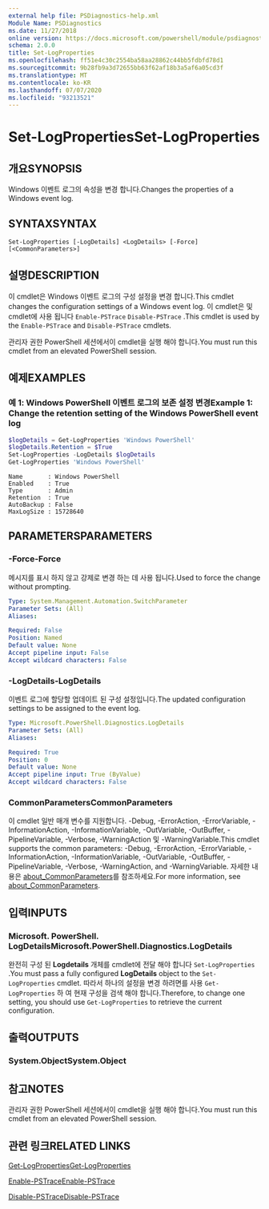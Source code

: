 ```yaml
---
external help file: PSDiagnostics-help.xml
Module Name: PSDiagnostics
ms.date: 11/27/2018
online version: https://docs.microsoft.com/powershell/module/psdiagnostics/set-logproperties?view=powershell-5.1&WT.mc_id=ps-gethelp
schema: 2.0.0
title: Set-LogProperties
ms.openlocfilehash: ff51e4c30c2554ba58aa28862c44bb5fdbfd78d1
ms.sourcegitcommit: 9b28fb9a3d72655bb63f62af18b3a5af6a05cd3f
ms.translationtype: MT
ms.contentlocale: ko-KR
ms.lasthandoff: 07/07/2020
ms.locfileid: "93213521"
---
```

# <span data-ttu-id="ee487-102">Set-LogProperties</span><span class="sxs-lookup"><span data-stu-id="ee487-102">Set-LogProperties</span></span>

## <span data-ttu-id="ee487-103">개요</span><span class="sxs-lookup"><span data-stu-id="ee487-103">SYNOPSIS</span></span>
<span data-ttu-id="ee487-104">Windows 이벤트 로그의 속성을 변경 합니다.</span><span class="sxs-lookup"><span data-stu-id="ee487-104">Changes the properties of a Windows event log.</span></span>

## <span data-ttu-id="ee487-105">SYNTAX</span><span class="sxs-lookup"><span data-stu-id="ee487-105">SYNTAX</span></span>

```
Set-LogProperties [-LogDetails] <LogDetails> [-Force] [<CommonParameters>]
```

## <span data-ttu-id="ee487-106">설명</span><span class="sxs-lookup"><span data-stu-id="ee487-106">DESCRIPTION</span></span>

<span data-ttu-id="ee487-107">이 cmdlet은 Windows 이벤트 로그의 구성 설정을 변경 합니다.</span><span class="sxs-lookup"><span data-stu-id="ee487-107">This cmdlet changes the configuration settings of a Windows event log.</span></span> <span data-ttu-id="ee487-108">이 cmdlet은 및 cmdlet에 사용 됩니다 `Enable-PSTrace` `Disable-PSTrace` .</span><span class="sxs-lookup"><span data-stu-id="ee487-108">This cmdlet is used by the `Enable-PSTrace` and `Disable-PSTrace` cmdlets.</span></span>

<span data-ttu-id="ee487-109">관리자 권한 PowerShell 세션에서이 cmdlet을 실행 해야 합니다.</span><span class="sxs-lookup"><span data-stu-id="ee487-109">You must run this cmdlet from an elevated PowerShell session.</span></span>

## <span data-ttu-id="ee487-110">예제</span><span class="sxs-lookup"><span data-stu-id="ee487-110">EXAMPLES</span></span>

### <span data-ttu-id="ee487-111">예 1: Windows PowerShell 이벤트 로그의 보존 설정 변경</span><span class="sxs-lookup"><span data-stu-id="ee487-111">Example 1: Change the retention setting of the Windows PowerShell event log</span></span>

```powershell
$logDetails = Get-LogProperties 'Windows PowerShell'
$logDetails.Retention = $True
Set-LogProperties -LogDetails $logDetails
Get-LogProperties 'Windows PowerShell'
```

```Output
Name       : Windows PowerShell
Enabled    : True
Type       : Admin
Retention  : True
AutoBackup : False
MaxLogSize : 15728640
```

## <span data-ttu-id="ee487-112">PARAMETERS</span><span class="sxs-lookup"><span data-stu-id="ee487-112">PARAMETERS</span></span>

### <span data-ttu-id="ee487-113">-Force</span><span class="sxs-lookup"><span data-stu-id="ee487-113">-Force</span></span>

<span data-ttu-id="ee487-114">메시지를 표시 하지 않고 강제로 변경 하는 데 사용 됩니다.</span><span class="sxs-lookup"><span data-stu-id="ee487-114">Used to force the change without prompting.</span></span>

```yaml
Type: System.Management.Automation.SwitchParameter
Parameter Sets: (All)
Aliases:

Required: False
Position: Named
Default value: None
Accept pipeline input: False
Accept wildcard characters: False
```

### <span data-ttu-id="ee487-115">-LogDetails</span><span class="sxs-lookup"><span data-stu-id="ee487-115">-LogDetails</span></span>

<span data-ttu-id="ee487-116">이벤트 로그에 할당할 업데이트 된 구성 설정입니다.</span><span class="sxs-lookup"><span data-stu-id="ee487-116">The updated configuration settings to be assigned to the event log.</span></span>

```yaml
Type: Microsoft.PowerShell.Diagnostics.LogDetails
Parameter Sets: (All)
Aliases:

Required: True
Position: 0
Default value: None
Accept pipeline input: True (ByValue)
Accept wildcard characters: False
```

### <span data-ttu-id="ee487-117">CommonParameters</span><span class="sxs-lookup"><span data-stu-id="ee487-117">CommonParameters</span></span>

<span data-ttu-id="ee487-118">이 cmdlet 일반 매개 변수를 지원합니다. -Debug, -ErrorAction, -ErrorVariable, -InformationAction, -InformationVariable, -OutVariable, -OutBuffer, -PipelineVariable, -Verbose, -WarningAction 및 -WarningVariable.</span><span class="sxs-lookup"><span data-stu-id="ee487-118">This cmdlet supports the common parameters: -Debug, -ErrorAction, -ErrorVariable, -InformationAction, -InformationVariable, -OutVariable, -OutBuffer, -PipelineVariable, -Verbose, -WarningAction, and -WarningVariable.</span></span> <span data-ttu-id="ee487-119">자세한 내용은 [about_CommonParameters](https://go.microsoft.com/fwlink/?LinkID=113216)를 참조하세요.</span><span class="sxs-lookup"><span data-stu-id="ee487-119">For more information, see [about_CommonParameters](https://go.microsoft.com/fwlink/?LinkID=113216).</span></span>

## <span data-ttu-id="ee487-120">입력</span><span class="sxs-lookup"><span data-stu-id="ee487-120">INPUTS</span></span>

### <span data-ttu-id="ee487-121">Microsoft. PowerShell. LogDetails</span><span class="sxs-lookup"><span data-stu-id="ee487-121">Microsoft.PowerShell.Diagnostics.LogDetails</span></span>

<span data-ttu-id="ee487-122">완전히 구성 된 **Logdetails** 개체를 cmdlet에 전달 해야 합니다 `Set-LogProperties` .</span><span class="sxs-lookup"><span data-stu-id="ee487-122">You must pass a fully configured **LogDetails** object to the `Set-LogProperties` cmdlet.</span></span>
<span data-ttu-id="ee487-123">따라서 하나의 설정을 변경 하려면를 사용 `Get-LogProperties` 하 여 현재 구성을 검색 해야 합니다.</span><span class="sxs-lookup"><span data-stu-id="ee487-123">Therefore, to change one setting, you should use `Get-LogProperties` to retrieve the current configuration.</span></span>

## <span data-ttu-id="ee487-124">출력</span><span class="sxs-lookup"><span data-stu-id="ee487-124">OUTPUTS</span></span>

### <span data-ttu-id="ee487-125">System.Object</span><span class="sxs-lookup"><span data-stu-id="ee487-125">System.Object</span></span>

## <span data-ttu-id="ee487-126">참고</span><span class="sxs-lookup"><span data-stu-id="ee487-126">NOTES</span></span>

<span data-ttu-id="ee487-127">관리자 권한 PowerShell 세션에서이 cmdlet을 실행 해야 합니다.</span><span class="sxs-lookup"><span data-stu-id="ee487-127">You must run this cmdlet from an elevated PowerShell session.</span></span>

## <span data-ttu-id="ee487-128">관련 링크</span><span class="sxs-lookup"><span data-stu-id="ee487-128">RELATED LINKS</span></span>

[<span data-ttu-id="ee487-129">Get-LogProperties</span><span class="sxs-lookup"><span data-stu-id="ee487-129">Get-LogProperties</span></span>](Get-LogProperties.md)

[<span data-ttu-id="ee487-130">Enable-PSTrace</span><span class="sxs-lookup"><span data-stu-id="ee487-130">Enable-PSTrace</span></span>](Enable-PSTrace.md)

[<span data-ttu-id="ee487-131">Disable-PSTrace</span><span class="sxs-lookup"><span data-stu-id="ee487-131">Disable-PSTrace</span></span>](Disable-PSTrace.md)
